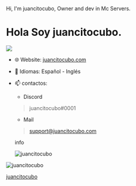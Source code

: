 Hi, I'm juancitocubo, Owner and dev in Mc Servers.
<h1>Hola Soy juancitocubo.</h1>

<p><img" src="https://github-readme-stats.vercel.app/api?username=juancitocubo&layout=compact&theme=light"></p>
  
<p><img align="center" src="https://github-readme-stats.vercel.app/api?username=juanciocubo&show_icons=true&text_color=5baddf&icon_color=FFF&theme=tokyonight""></p>

- 🌐 Website: [juancitocubo.com](https://juancitocubo.com/)
- 💬 Idiomas: Español - Inglés
- 📫 contactos:
  
  - Discord
  >juancitocubo#0001
  - Mail
  >support@juancitocubo.com

  info
  <p> <img src="https://komarev.com/ghpvc/?username=juancitocubo" alt="juancitocubo" />
<img src="https://discordapp.com/api/guilds/901913159173025873/widget.png" alt="juancitocubo" /> </p>



[juancitocubo](https://github-readme-stats.vercel.app/api?username=juancitocubo)
